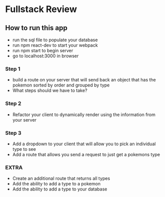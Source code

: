 # Fullstack Review

## How to run this app

- run the sql file to populate your database
- run npm react-dev to start your webpack
- run npm start to begin server
- go to localhost:3000 in browser

### Step 1
- build a route on your server that will send back an object that has the pokemon sorted by order and grouped by type
- What steps should we have to take?

### Step 2
- Refactor your client to dynamically render using the information from your server

### Step 3
- Add a dropdown to your client that will allow you to pick an individual type to see
- Add a route that allows you send a request to just get a pokemons type

### EXTRA
- Create an additional route that returns all types
- Add the ability to add a type to a pokemon
- Add the ability to add a type to your database

